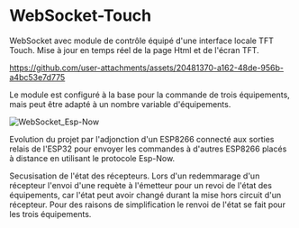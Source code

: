 # WebSocket-Touch

WebSocket avec module de contrôle équipé d'une interface locale TFT Touch.
Mise à jour en temps réel de la page Html et de l'écran TFT.

https://github.com/user-attachments/assets/20481370-a162-48de-956b-a4bc53e7d775

Le module est configuré à la base pour la commande de trois équipements, mais peut être adapté à un nombre variable d'équipements.

![WebSocket_Esp-Now](https://github.com/user-attachments/assets/4f6566d8-df2a-41cd-ab7f-fe667fe69716)

Evolution du projet par l'adjonction d'un ESP8266 connecté aux sorties relais de l'ESP32 pour envoyer les commandes à d'autres ESP8266 placés à distance en utilisant le protocole Esp-Now.

Secusisation de l'état des récepteurs.
Lors d'un redemmarage d'un récepteur l'envoi d'une requète à l'émetteur pour un revoi de l'état des équipements,
car l'état peut avoir changé durant la mise hors circuit d'un récepteur.
Pour des raisons de simplification le renvoi de l'état se fait pour les trois équipements.




